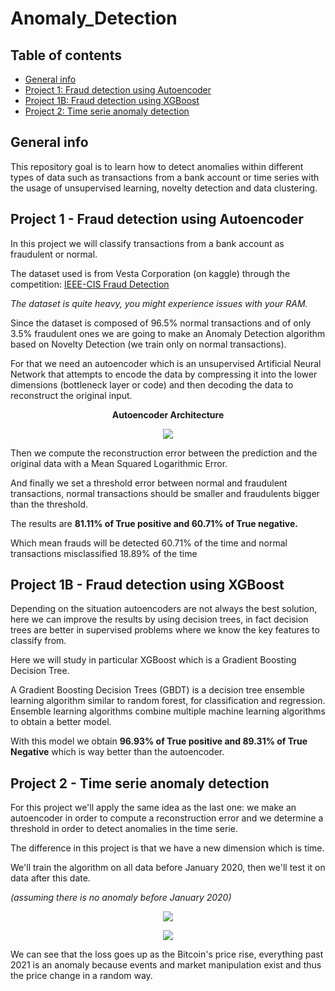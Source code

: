 # Anomaly_Detection

## Table of contents
* [General info](#general-info)
* [Project 1: Fraud detection using Autoencoder](#project-1---Fraud-detection-using-Autoencoder)
* [Project 1B: Fraud detection using XGBoost](#project-1---Fraud-detection-using-XGBoost)
* [Project 2: Time serie anomaly detection](#project-2---Time-serie-anomaly-detection)

## General info

This repository goal is to learn how to detect anomalies within different types of data such as transactions from a bank account or time series with the usage of unsupervised learning, novelty detection and data clustering.

## Project 1 - Fraud detection using Autoencoder

In this project we will classify transactions from a bank account as fraudulent or normal.

The dataset used is from Vesta Corporation (on kaggle) through the competition: <a href= https://www.kaggle.com/c/ieee-fraud-detection> IEEE-CIS Fraud Detection</a>

*The dataset is quite heavy, you might experience issues with your RAM.*

Since the dataset is composed of 96.5% normal transactions and of only 3.5% fraudulent ones we are going to make an Anomaly Detection algorithm based on Novelty Detection (we train only on normal transactions).

For that we need an autoencoder which is an unsupervised Artificial Neural Network that attempts to encode the data by compressing it into the lower dimensions (bottleneck layer or code) and then decoding the data to reconstruct the original input.

<p align="center"> <b>Autoencoder Architecture</b> </p>
<p align="center">
<img src="https://user-images.githubusercontent.com/65224852/143266758-c5f101bc-1787-4694-a30c-596f8b5df599.png">
</p>

Then we compute the reconstruction error between the prediction and the original data with a Mean Squared Logarithmic Error.

And finally we set a threshold error between normal and fraudulent transactions, normal transactions should be smaller and fraudulents bigger than the threshold.

The results are **81.11% of True positive and 60.71% of True negative.**

Which mean frauds will be detected 60.71% of the time and normal transactions misclassified 18.89% of the time

## Project 1B - Fraud detection using XGBoost

Depending on the situation autoencoders are not always the best solution, here we can improve the results by using decision trees, in fact decision trees are better in supervised problems where we know the key features to classify from.

Here we will study in particular XGBoost which is a Gradient Boosting Decision Tree.

A Gradient Boosting Decision Trees (GBDT) is a decision tree ensemble learning algorithm similar to random forest, for classification and regression. Ensemble learning algorithms combine multiple machine learning algorithms to obtain a better model.

With this model we obtain **96.93% of True positive and 89.31% of True Negative** which is way better than the autoencoder.

## Project 2 - Time serie anomaly detection

For this project we'll apply the same idea as the last one: we make an autoencoder in order to compute a reconstruction error and we determine a threshold in order to detect anomalies in the time serie.

The difference in this project is that we have a new dimension which is time.

We'll train the algorithm on all data before January 2020, then we'll test it on data after this date.

*(assuming there is no anomaly before January 2020)*

<p align="center">
<img src="https://user-images.githubusercontent.com/65224852/154252482-8e4c5c90-9d75-40f9-8a16-c44caacf7069.png">
</p>

<p align="center">
<img src="https://user-images.githubusercontent.com/65224852/154252696-988e5726-808a-4167-abd3-ac5a2700ba27.png">
</p>

We can see that the loss goes up as the Bitcoin's price rise, everything past 2021 is an anomaly because events and market manipulation exist and thus the price change in a random way.
